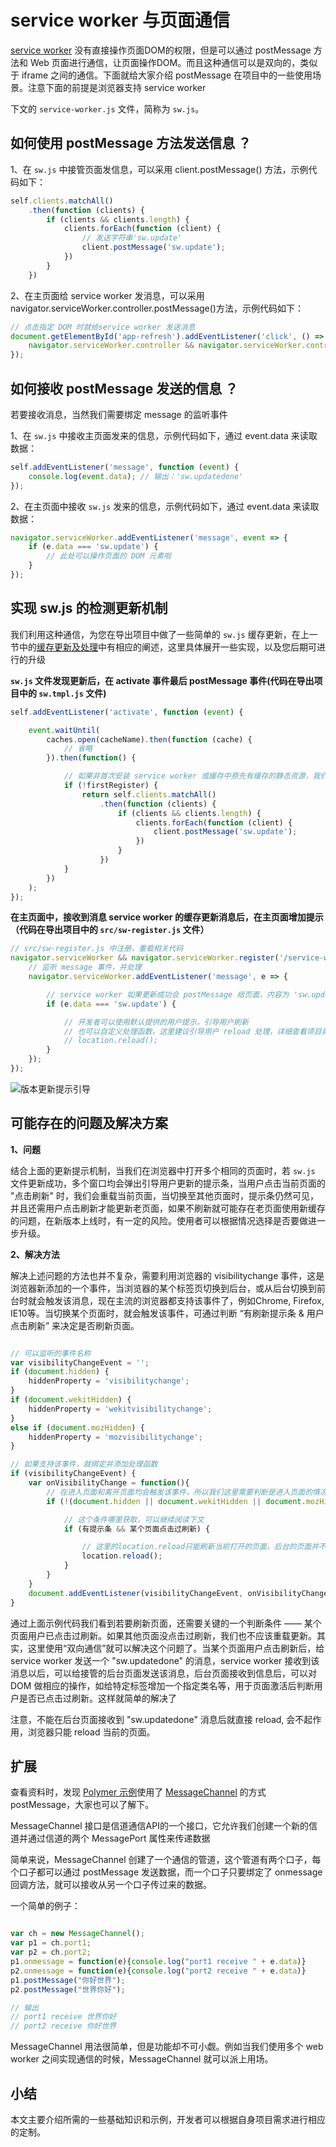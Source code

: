 # service worker 与页面通信

[service worker](https://developers.google.com/web/fundamentals/getting-started/primers/service-workers?hl=zh-cn) 没有直接操作页面DOM的权限，但是可以通过 postMessage 方法和 Web 页面进行通信，让页面操作DOM。而且这种通信可以是双向的，类似于 iframe 之间的通信。下面就给大家介绍 postMessage 在项目中的一些使用场景。注意下面的前提是浏览器支持 service worker

下文的 `service-worker.js` 文件，简称为 `sw.js`。


## 如何使用 postMessage 方法发送信息 ？

1、在 `sw.js` 中接管页面发信息，可以采用 client.postMessage() 方法，示例代码如下：

```js
self.clients.matchAll()
    .then(function (clients) {
        if (clients && clients.length) {
            clients.forEach(function (client) {
                // 发送字符串'sw.update'
                client.postMessage('sw.update');
            })
        }
    })
```


2、在主页面给 service worker 发消息，可以采用 navigator.serviceWorker.controller.postMessage()方法，示例代码如下：

```js
// 点击指定 DOM 时就给service worker 发送消息
document.getElementById('app-refresh').addEventListener('click', () => {
    navigator.serviceWorker.controller && navigator.serviceWorker.controller.postMessage('sw.updatedone');
});
```


## 如何接收 postMessage 发送的信息 ？

若要接收消息，当然我们需要绑定 message 的监听事件

1、在 `sw.js` 中接收主页面发来的信息，示例代码如下，通过 event.data 来读取数据：

```js
self.addEventListener('message', function (event) {
    console.log(event.data); // 输出：'sw.updatedone'
});
```

2、在主页面中接收 `sw.js` 发来的信息，示例代码如下，通过 event.data 来读取数据：

```js
navigator.serviceWorker.addEventListener('message', event => {
    if (e.data === 'sw.update') {
        // 此处可以操作页面的 DOM 元素啦
    }
});
```


## 实现 sw.js 的检测更新机制

我们利用这种通信，为您在导出项目中做了一些简单的 `sw.js` 缓存更新，在上一节中的[缓存更新及处理](./05-service-worker-maintenance#缓存更新难题及处理)中有相应的阐述，这里具体展开一些实现，以及您后期可进行的升级

**`sw.js` 文件发现更新后，在 activate 事件最后 postMessage 事件(代码在导出项目中的 `sw.tmpl.js` 文件)**

```js
self.addEventListener('activate', function (event) {

    event.waitUntil(
        caches.open(cacheName).then(function (cache) {
            // 省略
        }).then(function() {

            // 如果非首次安装 service worker 或缓存中原先有缓存的静态资源，我们需要通知主页面，sw.js有更新，提示用户点击刷新页面
            if (!firstRegister) {
                return self.clients.matchAll()
                    .then(function (clients) {
                        if (clients && clients.length) {
                            clients.forEach(function (client) {
                                client.postMessage('sw.update');
                            })
                        }
                    })
            }
        })
    );
});
```

**在主页面中，接收到消息 service worker 的缓存更新消息后，在主页面增加提示（代码在导出项目中的 `src/sw-register.js` 文件）**

```js
// src/sw-register.js 中注册，重载相关代码
navigator.serviceWorker && navigator.serviceWorker.register('/service-worker.js').then(() => {
    // 监听 message 事件，并处理
    navigator.serviceWorker.addEventListener('message', e => {

        // service worker 如果更新成功会 postMessage 给页面，内容为 'sw.update'
        if (e.data === 'sw.update') {

            // 开发者可以使用默认提供的用户提示，引导用户刷新
            // 也可以自定义处理函数，这里建议引导用户 reload 处理，详细查看项目具体文件
            // location.reload();
        }
    });
});
```
![版本更新提示引导](./images/refreshTip.png)


## 可能存在的问题及解决方案

**1、问题**

结合上面的更新提示机制，当我们在浏览器中打开多个相同的页面时，若 `sw.js` 文件更新成功，多个窗口均会弹出引导用户更新的提示条，当用户点击当前页面的 "点击刷新" 时，我们会重载当前页面，当切换至其他页面时，提示条仍然可见，并且还需用户点击刷新才能更新老页面，如果不刷新就可能存在老页面使用新缓存的问题，在新版本上线时，有一定的风险。使用者可以根据情况选择是否要做进一步升级。

**2、解决方法**

解决上述问题的方法也并不复杂，需要利用浏览器的 visibilitychange 事件，这是浏览器新添加的一个事件，当浏览器的某个标签页切换到后台，或从后台切换到前台时就会触发该消息，现在主流的浏览器都支持该事件了，例如Chrome, Firefox, IE10等。当切换某个页面时，就会触发该事件，可通过判断 “有刷新提示条 & 用户点击刷新” 来决定是否刷新页面。


```js

// 可以监听的事件名称
var visibilityChangeEvent = '';
if (document.hidden) {
    hiddenProperty = 'visibilitychange';
}
if (document.wekitHidden) {
    hiddenProperty = 'wekitvisibilitychange';
}
else if (document.mozHidden) {
    hiddenProperty = 'mozvisibilitychange';
}

// 如果支持该事件，就绑定并添加处理函数
if (visibilityChangeEvent) {
    var onVisibilityChange = function(){
        // 在进入页面和离开页面均会触发该事件，所以我们这里需要判断是进入页面的情况才做处理
        if (!(document.hidden || document.wekitHidden || document.mozHidden)) {

            // 这个条件哪里获取，可以继续阅读下文
            if (有提示条 && 某个页面点击过刷新) {

                // 这里的location.reload只能刷新当前打开的页面，后台的页面并不起作用
                location.reload();
            }
        }
    }
    document.addEventListener(visibilityChangeEvent, onVisibilityChange);
}
```

通过上面示例代码我们看到若要刷新页面，还需要关键的一个判断条件 —— 某个页面用户已点击过刷新。如果其他页面没点击过刷新，我们也不应该重载更新。其实，这里使用“双向通信”就可以解决这个问题了。当某个页面用户点击刷新后，给 service worker 发送一个 "sw.updatedone" 的消息，service worker 接收到该消息以后，可以给接管的后台页面发送该消息，后台页面接收到信息后，可以对 DOM 做相应的操作，如给特定标签增加一个指定类名等，用于页面激活后判断用户是否已点击过刷新。这样就简单的解决了

注意，不能在后台页面接收到 "sw.updatedone" 消息后就直接 reload, 会不起作用，浏览器只能 reload 当前的页面。

## 扩展

查看资料时，发现 [Polymer 示例](https://github.com/StartPolymer/progressive-web-app-template)使用了 [MessageChannel](https://developer.mozilla.org/zh-CN/docs/Web/API/MessageChannel) 的方式 postMessage，大家也可以了解下。

MessageChannel 接口是信道通信API的一个接口，它允许我们创建一个新的信道并通过信道的两个 MessagePort 属性来传递数据

简单来说，MessageChannel 创建了一个通信的管道，这个管道有两个口子，每个口子都可以通过 postMessage 发送数据，而一个口子只要绑定了 onmessage 回调方法，就可以接收从另一个口子传过来的数据。

一个简单的例子：
```js

var ch = new MessageChannel();
var p1 = ch.port1;
var p2 = ch.port2;
p1.onmessage = function(e){console.log("port1 receive " + e.data)}
p2.onmessage = function(e){console.log("port2 receive " + e.data)}
p1.postMessage("你好世界");
p2.postMessage("世界你好");

// 输出
// port1 receive 世界你好
// port2 receive 你好世界

```

MessageChannel 用法很简单，但是功能却不可小觑。例如当我们使用多个 web worker 之间实现通信的时候，MessageChannel 就可以派上用场。

## 小结

本文主要介绍所需的一些基础知识和示例，开发者可以根据自身项目需求进行相应的定制。










